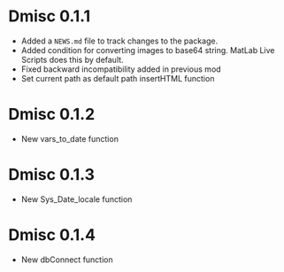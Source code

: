 # Dmisc 0.1.1

* Added a `NEWS.md` file to track changes to the package.
* Added condition for converting images to base64 string. MatLab Live Scripts does this by default.
* Fixed backward incompatibility added in previous mod
* Set current path as default path insertHTML function

# Dmisc 0.1.2

* New vars_to_date function

# Dmisc 0.1.3

* New Sys_Date_locale function

# Dmisc 0.1.4

* New dbConnect function
